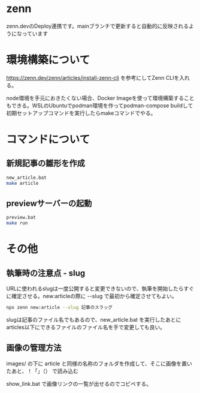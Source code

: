 # zenn

zenn.devのDeploy連携です。mainブランチで更新すると自動的に反映されるようになっています

# 環境構築について
https://zenn.dev/zenn/articles/install-zenn-cli を参考にしてZenn CLIを入れる。

node環境を手元におきたくない場合、Docker Imageを使って環境構築することもできる。WSLのUbuntuでpodman環境を作ってpodman-compose buildして初期セットアップコマンドを実行したらmakeコマンドでやる。

# コマンドについて

## 新規記事の雛形を作成

```bash
new_article.bat
make article
```

## previewサーバーの起動

```bash
preview.bat
make run
```

# その他

## 執筆時の注意点 - slug

URLに使われるslugは一度公開すると変更できないので、執筆を開始したらすぐに確定させる。new:articleの際に --slug で最初から確定させてもよい。

```bash
npx zenn new:article --slug 記事のスラッグ
```

slugは記事のファイル名でもあるので、new_article.bat を実行したあとにarticles以下にできるファイルのファイル名を手で変更しても良い。

## 画像の管理方法

images/ の下に article と同様の名称のフォルダを作成して、そこに画像を置いたあと、！「」（） で読み込む

show_link.bat で画像リンクの一覧が出せるのでコピペする。

